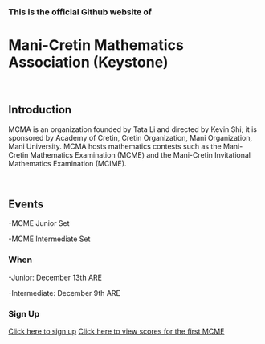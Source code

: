 <h3>This is the official Github website of <h1>Mani-Cretin Mathematics Association (Keystone)</h1>
<br/>
<h2>Introduction</h2>
    <p>MCMA is an organization founded by Tata Li and directed by Kevin Shi; it is sponsored by Academy of Cretin, Cretin Organization, Mani Organization, Mani University. MCMA hosts mathematics contests such as the Mani-Cretin Mathematics Examination (MCME) and the Mani-Cretin Invitational Mathematics Examination (MCIME).</p>
    <br/>

<h2>Events</h2>
  <p>-MCME Junior Set</p>
  <p>-MCME Intermediate Set</p>
  <h3>When</h3>
  <p>-Junior: December 13th ARE</p>
  <p>-Intermediate: December 9th ARE</p>
  <h3>Sign Up</h3>
  <a href="https://forms.office.com/r/AakGduQf4i" target="_blank">Click here to sign up</a>
  <a href="MCMA-Keystone.github.io/MCMA-Keystone/score">Click here to view scores for the first MCME</a>
